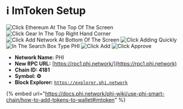 # ℹ ImToken Setup

![Click Ethereum At The Top Of The Screen](../../../../.gitbook/assets/IMG\_4711.jpg) ![Click Gear In The Top Right Hand  Corner ](../../../../.gitbook/assets/IMG\_4712.jpg) ![Click Add Network At Bottom Of The Screen](../../../../.gitbook/assets/IMG\_4713.jpg) ![Click Adding Quickly ](../../../../.gitbook/assets/IMG\_4714.jpg) ![In The Search Box Type PHI ](../../../../.gitbook/assets/IMG\_4715.jpg) ![Click Add](../../../../.gitbook/assets/IMG\_4716.jpg) ![Click Approve ](../../../../.gitbook/assets/IMG\_4717.jpg)

* **Network Name:** PHI
* **New RPC URL:** [https://rpc1.phi.network/](https://rpc1.phi.network)​
* **Chain ID: 4181**
* **Symbol: Φ**
* **Block Explorer:** [`https://explorer.phi.network`](https://explorer.phi.network)

{% embed url="https://docs.phi.network/phi-wiki/use-phi-smart-chain/how-to-add-tokens-to-wallet#imtoken" %}
